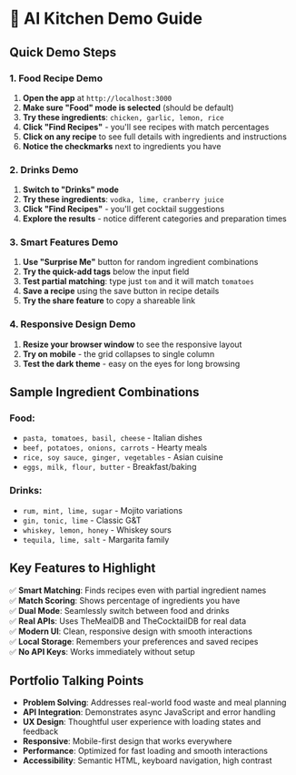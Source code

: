 # 🍳 AI Kitchen Demo Guide

## Quick Demo Steps

### 1. Food Recipe Demo
1. **Open the app** at `http://localhost:3000`
2. **Make sure "Food" mode is selected** (should be default)
3. **Try these ingredients**: `chicken, garlic, lemon, rice`
4. **Click "Find Recipes"** - you'll see recipes with match percentages
5. **Click on any recipe** to see full details with ingredients and instructions
6. **Notice the checkmarks** next to ingredients you have

### 2. Drinks Demo  
1. **Switch to "Drinks" mode**
2. **Try these ingredients**: `vodka, lime, cranberry juice`
3. **Click "Find Recipes"** - you'll get cocktail suggestions
4. **Explore the results** - notice different categories and preparation times

### 3. Smart Features Demo
1. **Use "Surprise Me"** button for random ingredient combinations
2. **Try the quick-add tags** below the input field
3. **Test partial matching**: type just `tom` and it will match `tomatoes`
4. **Save a recipe** using the save button in recipe details
5. **Try the share feature** to copy a shareable link

### 4. Responsive Design Demo
1. **Resize your browser window** to see the responsive layout
2. **Try on mobile** - the grid collapses to single column
3. **Test the dark theme** - easy on the eyes for long browsing

## Sample Ingredient Combinations

### Food:
- `pasta, tomatoes, basil, cheese` - Italian dishes
- `beef, potatoes, onions, carrots` - Hearty meals  
- `rice, soy sauce, ginger, vegetables` - Asian cuisine
- `eggs, milk, flour, butter` - Breakfast/baking

### Drinks:
- `rum, mint, lime, sugar` - Mojito variations
- `gin, tonic, lime` - Classic G&T
- `whiskey, lemon, honey` - Whiskey sours
- `tequila, lime, salt` - Margarita family

## Key Features to Highlight

✅ **Smart Matching**: Finds recipes even with partial ingredient names  
✅ **Match Scoring**: Shows percentage of ingredients you have  
✅ **Dual Mode**: Seamlessly switch between food and drinks  
✅ **Real APIs**: Uses TheMealDB and TheCocktailDB for real data  
✅ **Modern UI**: Clean, responsive design with smooth interactions  
✅ **Local Storage**: Remembers your preferences and saved recipes  
✅ **No API Keys**: Works immediately without setup  

## Portfolio Talking Points

- **Problem Solving**: Addresses real-world food waste and meal planning
- **API Integration**: Demonstrates async JavaScript and error handling  
- **UX Design**: Thoughtful user experience with loading states and feedback
- **Responsive**: Mobile-first design that works everywhere
- **Performance**: Optimized for fast loading and smooth interactions
- **Accessibility**: Semantic HTML, keyboard navigation, high contrast